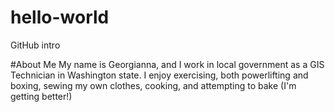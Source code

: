 # hello-world
GitHub intro

#About Me
My name is Georgianna, and I work in local government as a GIS Technician in Washington state. I enjoy exercising, both powerlifting and boxing, sewing my own clothes, cooking, and attempting to bake (I'm getting better!)
